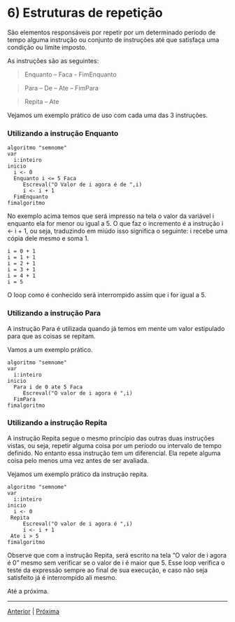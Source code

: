 # 6) Estruturas de repetição

São elementos responsáveis por repetir por um determinado período de tempo alguma instrução ou conjunto de instruções até que satisfaça uma condição ou limite imposto.

As instruções são as seguintes:

> Enquanto – Faca - FimEnquanto

> Para – De – Ate – FimPara

> Repita – Ate

Vejamos um exemplo prático de uso com cada uma das 3 instruções.

### Utilizando a instrução Enquanto

```
algoritmo "semnome"
var
  i:inteiro
inicio
  i <- 0
  Enquanto i <= 5 Faca
     Escreval("O Valor de i agora é de ",i)
     i <- i + 1
  FimEnquanto
fimalgoritmo
```

No exemplo acima temos que será impresso na tela o valor da variável i enquanto ela for menor ou igual a 5. O que faz o incremento é a instrução i <- i + 1, ou seja, traduzindo em miúdo isso significa o seguinte: i recebe uma cópia dele mesmo e soma 1.

```
i = 0 + 1
i = 1 + 1
i = 2 + 1
i = 3 + 1
i = 4 + 1
i = 5
```

O loop como é conhecido será interrompido assim que i for igual a 5.

### Utilizando a instrução Para

A instrução Para é utilizada quando já temos em mente um valor estipulado para que as coisas se repitam.

Vamos a um exemplo prático.

```
algoritmo "semnome"
var
  i:inteiro
inicio
  Para i de 0 ate 5 Faca
     Escreval("O valor de i agora é ",i)
  FimPara
fimalgoritmo
```

### Utilizando a instrução Repita

A instrução Repita segue o mesmo princípio das outras duas instruções vistas, ou seja, repetir alguma coisa por um período ou intervalo de tempo definido. No entanto essa instrução tem um diferencial. Ela repete alguma coisa pelo menos uma vez antes de ser avaliada.

Vejamos um exemplo prático da instrução repita.

```
algoritmo "semnome"
var
  i:inteiro
inicio
  i <- 0  
 Repita
     Escreval("O valor de i agora é ",i)
     i <- i + 1  
 Ate i > 5
fimalgoritmo
```

Observe que com a instrução Repita, será escrito na tela “O valor de i agora é 0” mesmo sem verificar se o valor de i é maior que 5. Esse loop verifica o teste da expressão sempre ao final de sua execução, e caso não seja satisfeito já é interrompido ali mesmo.

Até a próxima.

---

[Anterior](https://github.com/jefersonrodrigostefani/logica-e-algoritmos/blob/main/05.md) | [Próxima](https://github.com/jefersonrodrigostefani/logica-e-algoritmos/blob/main/07.md)